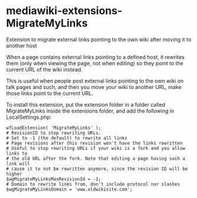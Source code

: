 # mediawiki-extensions-MigrateMyLinks
Extension to migrate external links pointing to the own wiki after moving it
to another host

When a page contains external links pointing to a defined host, it rewrites
them (only when viewing the page, not when editing) so they point to the
current URL of the wiki instead.

This is useful when people post external links pointing to the own wiki on
talk pages and such, and then you move your wiki to another URL, make those
links point to the current URL.

To install this extension, put the extension folder in a folder called
MigrateMyLinks inside the extensions folder, and add the following in
LocalSettings.php:

```lang=php
wfLoadExtension( 'MigrateMyLinks' );
# RevisionID to stop rewriting URLs.
# Set to -1 (the default) to rewrite all links
# Page revisions after this revision won't have the links rewritten
# Useful to stop rewriting URLs if your wiki is a fork and you allow links to
# the old URL after the fork. Note that editing a page having such a link will
# cause it to not be rewritten anymore, since the revision ID will be higher
$wgMigrateMyLinksMaxRevisionId = -1;
# Domain to rewrite links from, don't include protocol nor slashes
$wgMigrateMyLinksDomain = 'www.oldwikisite.com';
```
